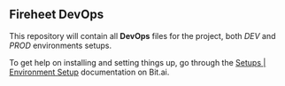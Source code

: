 ## Fireheet DevOps

This repository will contain all **DevOps** files for the project, both *DEV* and *PROD* environments setups.

To get help on installing and setting things up, go through the [Setups | Environment Setup](https://fireheet.bit.ai/docs/m8ugErvLQlsUXLBv) documentation on Bit.ai.